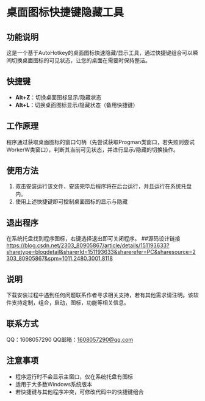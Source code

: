 # 桌面图标快捷键隐藏工具

## 功能说明

这是一个基于AutoHotkey的桌面图标快速隐藏/显示工具，通过快捷键组合可以瞬间切换桌面图标的可见状态，让您的桌面在需要时保持整洁。

## 快捷键

- **Alt+Z**：切换桌面图标显示/隐藏状态
- **Alt+L**：切换桌面图标显示/隐藏状态（备用快捷键）

## 工作原理

程序通过获取桌面图标的窗口句柄（先尝试获取Progman类窗口，若失败则尝试WorkerW类窗口），判断其当前可见状态，并进行显示/隐藏的切换操作。

## 使用方法
1. 双击安装运行该文件，安装完毕后程序将在后台运行，并且运行在系统托盘内。
2. 使用上述快捷键即可控制桌面图标的显示与隐藏

## 退出程序

在系统托盘找到程序图标，右键选择退出即可关闭程序。
##源码设计链接
https://blog.csdn.net/2303_80905867/article/details/151193633?sharetype=blogdetail&sharerId=151193633&sharerefer=PC&sharesource=2303_80905867&spm=1011.2480.3001.8118
## 说明
下载安装过程中遇到任何问题联系作者寻求相关支持，若有其他需求请注明。该软件支持定制，组合，启动，图标，功能等相关信息。
## 联系方式
QQ：1608057290
QQ邮箱：1608057290@qq.com

## 注意事项

- 程序运行时不会显示主窗口，仅在系统托盘有图标
- 适用于大多数Windows系统版本
- 若快捷键与其他程序冲突，可修改代码中的快捷键组合
